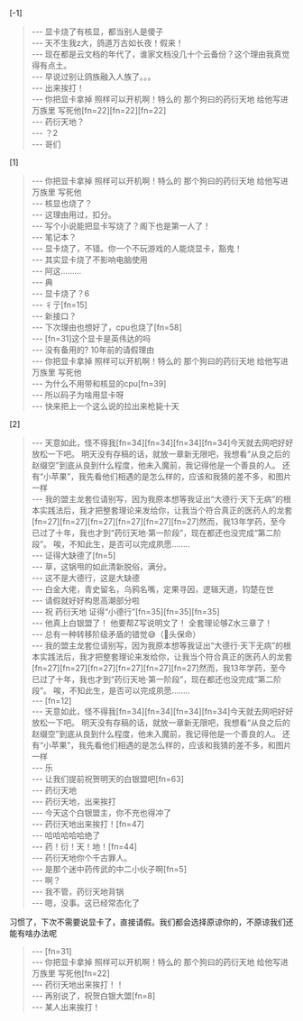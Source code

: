 
[-1] 
>--- 显卡烧了有核显，都当别人是傻子<br>
>--- 天不生我z大，鸽道万古如长夜！假来！<br>
>--- 现在都是云文档的年代了，谁家文档没几十个云备份？这个理由我真觉得有点土。<br>
>--- 早说过别让鸽族融入人族了。。。<br>
>--- 出来挨打！<br>
>--- 你把显卡拿掉 照样可以开机啊！特么的 那个狗曰的药衍天地 给他写进万族里 写死他[fn=22][fn=22][fn=22]<br>
>--- 药衍天地？<br>
>--- ？2<br>
>--- 哥们<br>

[1] 
>--- 你把显卡拿掉 照样可以开机啊！特么的 那个狗曰的药衍天地 给他写进万族里 写死他<br>
>--- 核显也烧了？<br>
>--- 这理由用过，扣分。<br>
>--- 写个小说能把显卡写烧了？阁下也是第一人了！<br>
>--- 笔记本？<br>
>--- 显卡烧了，不错。你一个不玩游戏的人能烧显卡，豁鬼！<br>
>--- 其实显卡烧了不影响电脑使用<br>
>--- 阿这………<br>
>--- 典<br>
>--- 显卡烧了？6<br>
>--- 彳亍[fn=15]<br>
>--- 新接口？<br>
>--- 下次理由也想好了，cpu也烧了[fn=58]<br>
>--- [fn=31]这个显卡是英伟达的吗<br>
>--- 没有备用的? 10年前的请假理由<br>
>--- 你把显卡拿掉 照样可以开机啊！特么的 那个狗曰的药衍天地 给他写进万族里 写死他<br>
>--- 为什么不用带和核显的cpu[fn=39]<br>
>--- 所以码子为啥用显卡呀<br>
>--- 快来把上一个这么说的拉出来枪毙十天<br>

[2] 
>--- 天意如此，怪不得我[fn=34][fn=34][fn=34][fn=34]今天就去网吧好好放松一下吧。 明天没有存稿的话，就放一章新无限吧，我想看“从良之后的赵缀空”到底从良到什么程度，他未入魔前，我记得他是一个善良的人。 还有“小苹果”，我先看他们相遇的是怎么样的，应该和我猜的差不多，和图片一样<br>
>--- 我的盟主龙套位请别写，因为我原本想等我证出“大德行·天下无病”的根本实践法后，我才把整套理论来发给你，让我当个符合真正的医药人的龙套[fn=27][fn=27][fn=27][fn=27][fn=27][fn=27]然而，我13年学药，至今已过了十年，我也才到“药衍天地·第一阶段”，现在都还也没完成“第二阶段”。 唉，不知此生，是否可以完成夙愿........<br>
>--- 证得大缺德了[fn=5]<br>
>--- 草，这锅甩的如此清新脱俗，满分。<br>
>--- 这不是大德行，这是大缺德<br>
>--- 白金大佬，青史留名，乌鸦名嘴，定果寻因，逻辑天道，钧楚在世<br>
>--- 请假就好好构思高潮部分啦<br>
>--- 祝  药衍天地 证得“小德行”[fn=35][fn=35][fn=35]<br>
>--- 他真上白银盟了！
他要帮Z写说明文了！
全套理论够Z水三章了！<br>
>--- 总有一种转移阶级矛盾的错觉😅（🐶头保命）<br>
>--- 我的盟主龙套位请别写，因为我原本想等我证出“大德行·天下无病”的根本实践法后，我才把整套理论来发给你，让我当个符合真正的医药人的龙套[fn=27][fn=27][fn=27][fn=27][fn=27][fn=27]然而，我13年学药，至今已过了十年，我也才到“药衍天地·第一阶段”，现在都还也没完成“第二阶段”。 唉，不知此生，是否可以完成夙愿........<br>
>--- [fn=12]<br>
>--- 天意如此，怪不得我[fn=34][fn=34][fn=34][fn=34]今天就去网吧好好放松一下吧。 明天没有存稿的话，就放一章新无限吧，我想看“从良之后的赵缀空”到底从良到什么程度，他未入魔前，我记得他是一个善良的人。 还有“小苹果”，我先看他们相遇的是怎么样的，应该和我猜的差不多，和图片一样<br>
>--- 乐<br>
>--- 让我们提前祝贺明天的白银盟吧[fn=63]<br>
>--- 药衍天地<br>
>--- 药衍天地，出来挨打<br>
>--- 今天这个白银盟主，你不充也得冲了<br>
>--- 药衍天地出来挨打！[fn=47]<br>
>--- 哈哈哈哈哈绝了<br>
>--- 药！衍！天！地！[fn=44]<br>
>--- 药衍天地你个千古罪人。<br>
>--- 是那个迷中药传武的中二小伙子啊[fn=5]<br>
>--- 啊？<br>
>--- 我不管，药衍天地背锅<br>
>--- 嗯，没事。这已经常态化了

习惯了，下次不需要说显卡了，直接请假。我们都会选择原谅你的，不原谅我们还能有啥办法呢<br>
>--- [fn=31]<br>
>--- 你把显卡拿掉 照样可以开机啊！特么的 那个狗曰的药衍天地 给他写进万族里 写死他[fn=22]<br>
>--- 药衍天地出来挨打！！<br>
>--- 再别说了，祝贺白银大盟[fn=8]<br>
>--- 某人出来挨打！<br>
